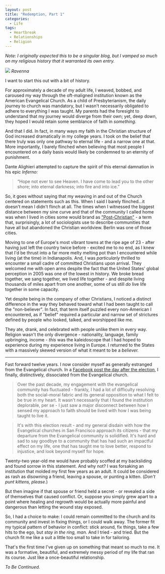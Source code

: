 ```yaml
---
layout: post
title: "Redemption, Part 1"
categories:
  - Life
tags:
  - Heartbreak
  - Relationships
  - Religion
---
```


*Note: I originally expected this to be a singular blog, but I vamped so much on my religious history that it warranted its own entry.*

![](https://cloud.githubusercontent.com/assets/3597934/23522998/e9dcec62-ff39-11e6-9b4f-34a67dafd821.jpg)
*Ravenna*  


I want to start this out with a bit of history.  

For approximately a decade of my adult life, I weaved, bobbed, and caroused my way through the oft-maligned institution known as the American Evangelical Church. As a child of Presbyterianism, the daily journey to church was mandatory, but I wasn't necessarily obligated to adhere to everything I was taught. My parents had the foresight to understand that my journey would diverge from their own; yet, deep down, they hoped I would retain some semblance of faith in *something*.  

And that I did. In fact, in many ways my faith in the Christian structure of God increased dramatically in my college years. I took on the belief that there truly was only one pathway to eternal life - and a narrow one at that. More importantly, I barely flinched when believing that most people I encountered on a daily basis would likely be condemned to an eternity of punishment.

Dante Alighieri attempted to capture the spirit of this eternal damnation in his epic *Inferno:*

>“Hope not ever to see Heaven. I have come to lead you to the
other shore; into eternal darkness; into fire and into ice.”  

So, it goes without saying that my weaving in and out of the Church centered on statements such as this. When I said I barely flinched...it doesn't mean I didn't flinch at all. The times when I witnessed the biggest distance between my sine curve and that of the community I called home was when I lived in cities some would brand as ["Post-Christian"](http://www.christianpost.com/news/are-you-living-in-a-post-christian-america-142773/) - a term that, surprisingly, a lot of sociologists use to describe communities that have all but abandoned the Christian worldview. Berlin was one of those cities.

Moving to one of Europe's most vibrant towns at the ripe age of 23 - after having just left the country twice before - excited me to no end, as I knew that I'd be thrust into a far more melty melting pot than I encountered while living (at the time) in Indianapolis. And, I was *particularly* thrilled to encounter a small cadre of committed Christians upon arrival. They welcomed me with open arms despite the fact that the United States' global perception in 2005 was one of the lowest in history. We broke bread together, we sang together, we lived life together - and despite living thousands of miles apart from one another, some of us still *do* live life together in some capacity.  

Yet despite being in the company of other Christians, I noticed a distinct difference in the way they behaved toward what I had been taught to call the "non-believer". In fact, that term itself puzzled every non-American I encountered, as if "belief" required a particular and narrow set of strictures defined by people who looked, talked, and worshipped like me.

They ate, drank, and celebrated with people unlike them in every way. Religion wasn't the only divergence - nationality, language, family upbringing, income - *this* was the kaleidoscope that I had hoped to experience during my experience living in Europe. I returned to the States with a massively skewed version of what it meant to be a *believer.*  

-----

Fast forward twelve years. I now consider myself as generally estranged from the Evangelical church. In a [Facebook post the day after the election](https://www.facebook.com/photo.php?fbid=611631512353064&set=a.150399605142926.1073741828.100005186614714&type=3&theater), I finally, distinctively, dissociated from the Evangelical church.

>Over the past decade, my engagement with the evangelical community has fluctuated - frankly, I had a lot of difficulty resolving both the social-moral fabric and its general opposition to what I felt to be true in my heart. It wasn't necessarily that I found the institution deplorable, per se - I just saw a major disconnect between how I sensed my approach to faith should be lived with how I was being taught to live it.

>It's with this election result - and my general disdain with how the Evangelical churches in San Francisco approach its citizens - that my departure from the Evangelical community is solidified. It's hard and sad to say goodbye to a community that has had such an impactful effect on my life, one that has taught me to love better, respond to injustice, and look beyond myself for hope.  


Twenty-two year-old me would have probably scoffed at my backsliding and found sorrow in this statement. And why not? I was forsaking an institution that molded my first few years as an adult. It could be considered as rash as disowning a friend, leaving a spouse, or punting a kitten. (*Don't punt kittens, please.*)

But then imagine if that spouse or friend held a secret - or revealed a side of themselves that caused conflict. Or, suppose you simply grew apart to a point where healing and regrowth would be actually more painful and dangerous than letting the wound stay exposed.

So, I had a choice to make: I could remain committed to the church and its community and invest in fixing things, or I could walk away. The former fit my typical pattern of behavior in conflict: stick around, fix things, take a few hits to the ego, but *stay in the ring, man.* And I tried - and tried. But the church fit me like a suit a little too small to take in for tailoring.  

That's the first time I've given up on something that meant so much to me. It was a formative, beautiful, and extremely messy period of my life that ran its course. Just like a once-beautiful relationship.

*To Be Continued.*
